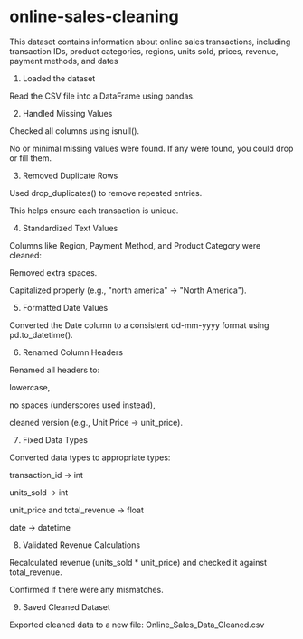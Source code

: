 # online-sales-cleaning
This dataset contains information about online sales transactions, including transaction IDs, product categories, regions, units sold, prices, revenue, payment methods, and dates
1. Loaded the dataset

Read the CSV file into a DataFrame using pandas.


2. Handled Missing Values

Checked all columns using isnull().

No or minimal missing values were found. If any were found, you could drop or fill them.


3. Removed Duplicate Rows

Used drop_duplicates() to remove repeated entries.

This helps ensure each transaction is unique.


4. Standardized Text Values

Columns like Region, Payment Method, and Product Category were cleaned:

Removed extra spaces.

Capitalized properly (e.g., "north america" → "North America").



5. Formatted Date Values

Converted the Date column to a consistent dd-mm-yyyy format using pd.to_datetime().


6. Renamed Column Headers

Renamed all headers to:

lowercase,

no spaces (underscores used instead),

cleaned version (e.g., Unit Price → unit_price).



7. Fixed Data Types

Converted data types to appropriate types:

transaction_id → int

units_sold → int

unit_price and total_revenue → float

date → datetime



8. Validated Revenue Calculations

Recalculated revenue (units_sold * unit_price) and checked it against total_revenue.

Confirmed if there were any mismatches.


9. Saved Cleaned Dataset

Exported cleaned data to a new file:
Online_Sales_Data_Cleaned.csv
